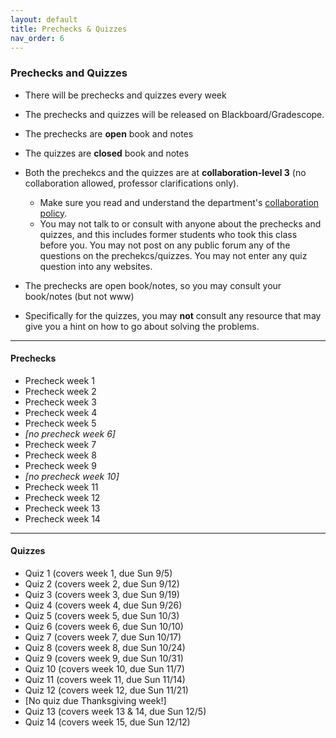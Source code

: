 ```yaml
---
layout: default 
title: Prechecks & Quizzes
nav_order: 6
---
```



### Prechecks and Quizzes

* There will be prechecks and quizzes every week

* The prechecks and quizzes will be released on Blackboard/Gradescope. 

*  The prechecks are __open__ book and notes

*  The quizzes are __closed__ book and notes 

* Both the prechekcs and the quizzes are  at __collaboration-level 3__ (no collaboration allowed, professor clarifications only).  
    *  Make sure you read and understand the department's [collaboration policy](https://turing.bowdoin.edu/dept/collab.php).  
    *  You may not talk to or consult with anyone about the prechecks and quizzes, and this includes former students who took this class before you. You may not post on any public forum any of the questions on the prechekcs/quizzes. You may not enter any quiz question into any websites.  

* The prechecks are open book/notes, so you may consult your book/notes (but not www) 

* Specifically for the quizzes,  you may __not__ consult any resource that may give you a hint on how to go about solving the problems. 


***

#### Prechecks 

* Precheck  week 1
* Precheck week 2
* Precheck week 3
* Precheck week 4
* Precheck week 5
* _[no precheck week 6]_
* Precheck week 7
* Precheck week 8
* Precheck week 9
* _[no precheck week 10]_
* Precheck week 11
* Precheck week 12
*  Precheck week 13
* Precheck week 14

*** 
#### Quizzes 

* Quiz 1 (covers week 1, due Sun 9/5)
*  Quiz 2 (covers week 2, due Sun 9/12)
*  Quiz 3 (covers week 3, due Sun 9/19)
*  Quiz 4 (covers week 4, due Sun 9/26)
* Quiz 5 (covers week 5, due Sun 10/3)
* Quiz 6 (covers week 6, due Sun 10/10)
* Quiz 7 (covers week 7, due Sun 10/17)
* Quiz 8 (covers week 8, due Sun 10/24)
* Quiz 9 (covers week 9, due Sun 10/31)
* Quiz 10 (covers week 10, due Sun 11/7)
*  Quiz 11 (covers week 11, due Sun 11/14)
* Quiz 12 (covers week 12, due Sun 11/21)
* [No quiz due Thanksgiving week!]
* Quiz 13 (covers week 13 & 14, due Sun 12/5)
* Quiz 14 (covers week 15, due Sun 12/12)
